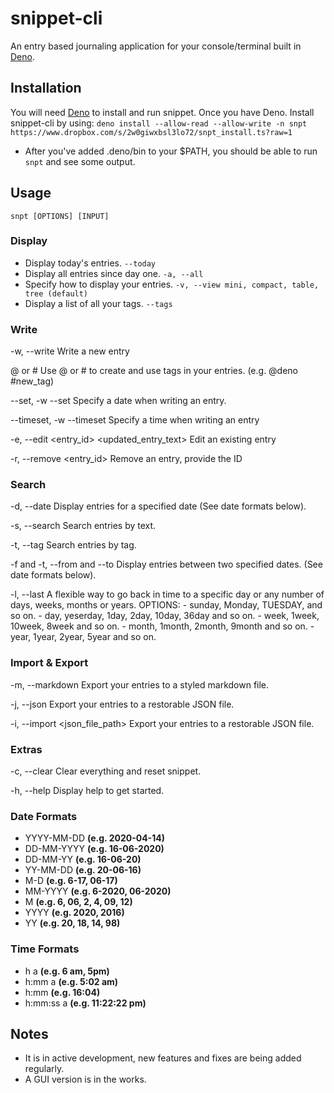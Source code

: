 # snippet-cli
An entry based journaling application for your console/terminal built in [Deno](https://deno.land).

## Installation
You will need [Deno](https://deno.land) to install and run snippet. Once you have Deno. Install snippet-cli by using:
`deno install --allow-read --allow-write -n snpt https://www.dropbox.com/s/2w0giwxbsl3lo72/snpt_install.ts?raw=1`

- After you've added .deno/bin to your $PATH, you should be able to run `snpt` and see some output.

## Usage
`snpt [OPTIONS] [INPUT]`

### Display
- Display today's entries. `--today`
- Display all entries since day one. `-a, --all`
- Specify how to display your entries. `-v, --view mini, compact, table, tree (default)`
- Display a list of all your tags. `--tags`
    
### Write
-w, --write <entry>
    Write a new entry

@ or #
    Use @ or # to create and use tags in your entries. (e.g. @deno #new_tag)

--set, -w <entry> --set <date>
    Specify a date when writing an entry.
    
--timeset, -w <entry> --timeset <time>
    Specify a time when writing an entry

-e, --edit <entry_id> <updated_entry_text>
    Edit an existing entry

-r, --remove <entry_id>
    Remove an entry, provide the ID

### Search
-d, --date
    Display entries for a specified date (See date formats below).

-s, --search
    Search entries by text.

-t, --tag
    Search entries by tag.

-f and -t, --from and --to
    Display entries between two specified dates. (See date formats below).

-l, --last
    A flexible way to go back in time to a specific day or any number of days, weeks, months or years.
    OPTIONS:
        - sunday, Monday, TUESDAY, and so on.
        - day, yeserday, 1day, 2day, 10day, 36day and so on.
        - week, 1week, 10week, 8week and so on.
        - month, 1month, 2month, 9month and so on.
        - year, 1year, 2year, 5year and so on.

### Import & Export
-m, --markdown
    Export your entries to a styled markdown file.

-j, --json
    Export your entries to a restorable JSON file.

-i, --import <json_file_path>
    Export your entries to a restorable JSON file.

### Extras
-c, --clear
    Clear everything and reset snippet.

-h, --help
    Display help to get started.

### Date Formats

- YYYY-MM-DD **(e.g. 2020-04-14)**
- DD-MM-YYYY **(e.g. 16-06-2020)**
- DD-MM-YY **(e.g. 16-06-20)**
- YY-MM-DD **(e.g. 20-06-16)**
- M-D **(e.g. 6-17, 06-17)**
- MM-YYYY **(e.g. 6-2020, 06-2020)**
- M **(e.g. 6, 06, 2, 4, 09, 12)**
- YYYY **(e.g. 2020, 2016)**
- YY **(e.g. 20, 18, 14, 98)**

### Time Formats
- h a **(e.g. 6 am, 5pm)**
- h:mm a **(e.g. 5:02 am)**
- h:mm **(e.g. 16:04)**
- h:mm:ss a **(e.g. 11:22:22 pm)**

## Notes
- It is in active development, new features and fixes are being added regularly.
- A GUI version is in the works.
